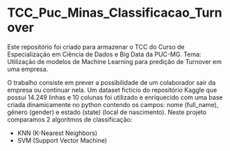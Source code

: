 # TCC_Puc_Minas_Classificacao_Turnover
Este repositório foi criado para armazenar o TCC do Curso de Especialização em Ciência de Dados e Big Data da PUC-MG. Tema: Utilização de modelos de Machine Learning para predição de Turnover em uma empresa.

O trabalho consiste em prever a possibilidade de um colaborador sair da empresa ou continuar nela. Um dataset ficticio do repositório Kaggle que possui 14.249 linhas e 10 colunas foi utilizado e enriquecido com uma base criada dinamicamente no python contendo os campos: nome (full_name), gênero (gender) e estado (state) (local de nascimento). Neste projeto comparamos 2 algoritmos de classificação:

* KNN (K-Nearest Neighbors)
* SVM (Support Vector Machine)
